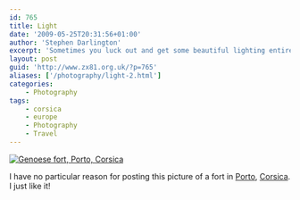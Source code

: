 ```yaml
---
id: 765
title: Light
date: '2009-05-25T20:31:56+01:00'
author: 'Stephen Darlington'
excerpt: 'Sometimes you luck out and get some beautiful lighting entirely by chance. I''m not complaining.'
layout: post
guid: 'http://www.zx81.org.uk/?p=765'
aliases: ['/photography/light-2.html']
categories:
    - Photography
tags:
    - corsica
    - europe
    - Photography
    - Travel
---
```


[![Genoese fort, Porto, Corsica](https://i0.wp.com/farm8.staticflickr.com/7449/11994984574_5d246769df.jpg?resize=500%2C333)](http://www.flickr.com/photos/stephendarlington/11994984574/ "Genoese fort, Porto, Corsica by stephendarlington, on Flickr")

I have no particular reason for posting this picture of a fort in [Porto](/travel/corsica-evisa-to-porto.html), [Corsica](/travel/corsica-back-to-ajaccio.html). I just like it!
